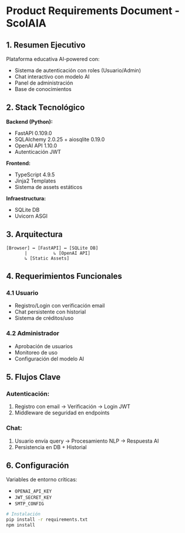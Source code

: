 # Product Requirements Document - ScolAIA

## 1. Resumen Ejecutivo
Plataforma educativa AI-powered con:
- Sistema de autenticación con roles (Usuario/Admin)
- Chat interactivo con modelo AI
- Panel de administración
- Base de conocimientos

## 2. Stack Tecnológico

**Backend (Python):**
- FastAPI 0.109.0
- SQLAlchemy 2.0.25 + aiosqlite 0.19.0
- OpenAI API 1.10.0
- Autenticación JWT

**Frontend:**
- TypeScript 4.9.5
- Jinja2 Templates
- Sistema de assets estáticos

**Infraestructura:**
- SQLite DB
- Uvicorn ASGI

## 3. Arquitectura
```
[Browser] ↔ [FastAPI] ↔ [SQLite DB]
       |          ↳ [OpenAI API]
       ↳ [Static Assets]
```

## 4. Requerimientos Funcionales

### 4.1 Usuario
- Registro/Login con verificación email
- Chat persistente con historial
- Sistema de créditos/uso

### 4.2 Administrador
- Aprobación de usuarios
- Monitoreo de uso
- Configuración del modelo AI

## 5. Flujos Clave

### Autenticación:
1. Registro con email → Verificación → Login JWT
2. Middleware de seguridad en endpoints

### Chat:
1. Usuario envía query → Procesamiento NLP → Respuesta AI
2. Persistencia en DB + Historial

## 6. Configuración

Variables de entorno críticas:
- `OPENAI_API_KEY`
- `JWT_SECRET_KEY`
- `SMTP_CONFIG`

```bash
# Instalación
pip install -r requirements.txt
npm install
```
